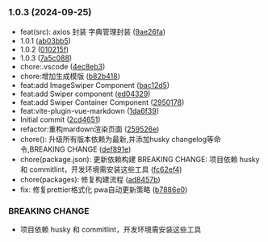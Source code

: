 ## <small>1.0.3 (2024-09-25)</small>

* feat(src): axios 封装 字典管理封装 ([9ae26fa](https://github.com/bibinocode/vub-admin/commit/9ae26fa))
* 1.0.1 ([ab03bb5](https://github.com/bibinocode/vub-admin/commit/ab03bb5))
* 1.0.2 ([010215f](https://github.com/bibinocode/vub-admin/commit/010215f))
* 1.0.3 ([7a5c088](https://github.com/bibinocode/vub-admin/commit/7a5c088))
* chore:.vscode ([4ec8eb3](https://github.com/bibinocode/vub-admin/commit/4ec8eb3))
* chore:增加生成模版 ([b82b418](https://github.com/bibinocode/vub-admin/commit/b82b418))
* feat:add ImageSwiper Component ([bac12d5](https://github.com/bibinocode/vub-admin/commit/bac12d5))
* feat:add Swiper component ([ed04329](https://github.com/bibinocode/vub-admin/commit/ed04329))
* feat:add Swiper Container Component ([2950178](https://github.com/bibinocode/vub-admin/commit/2950178))
* feat:vite-plugin-vue-markdown ([1da6f39](https://github.com/bibinocode/vub-admin/commit/1da6f39))
* Initial commit ([2cd4651](https://github.com/bibinocode/vub-admin/commit/2cd4651))
* refactor:重构mardown渲染页面 ([259526e](https://github.com/bibinocode/vub-admin/commit/259526e))
* chore(): 升级所有版本依赖为最新,并添加husky changelog等命令,BREAKING CHANGE ([def891e](https://github.com/bibinocode/vub-admin/commit/def891e))
* chore(package.json): 更新依赖构建 BREAKING CHANGE: 项目依赖 husky 和 commitlint，开发环境需安装这些工具 ([fc62ef4](https://github.com/bibinocode/vub-admin/commit/fc62ef4))
* chore(packages): 修复构建流程 ([ad8457b](https://github.com/bibinocode/vub-admin/commit/ad8457b))
* fix: 修复prettier格式化 pwa自动更新策略 ([b7886e0](https://github.com/bibinocode/vub-admin/commit/b7886e0))


### BREAKING CHANGE

* 项目依赖 husky 和 commitlint，开发环境需安装这些工具


